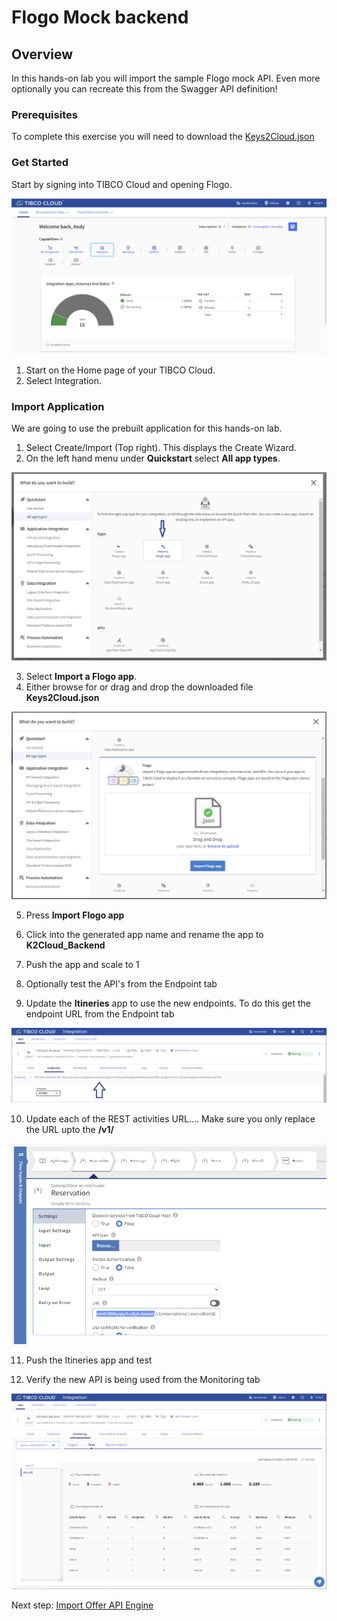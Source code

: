 # Flogo Mock backend


## Overview
In this hands-on lab you will import the sample Flogo mock API. Even more optionally you can recreate this from the Swagger API definition!

### Prerequisites
 To complete this exercise you will need to download the [Keys2Cloud.json](https://github.com/TIBCOUK/Keys2Cloud/raw/master/project/apispecs/FlogoBackend/keys2Cloud.json) 

### Get Started

Start by signing into TIBCO Cloud and opening Flogo.

![Home](images/API1.png "Home")
1)	Start on the Home page of your TIBCO Cloud.
2)	Select Integration.

### Import Application

We are going to use the prebuilt application for this hands-on lab. 

1)	Select Create/Import (Top right). This displays the Create Wizard.
2)	On the left hand menu under **Quickstart** select **All app types**.

![Select](images/API2.png "Select")

3)	Select **Import a Flogo app**.
4)	Either browse for or drag and drop the downloaded file **Keys2Cloud.json**

![Import](images/API3.png "Import")

5)	Press **Import Flogo app**
6)  Click into the generated app name and rename the app to **K2Cloud_Backend**

7)  Push the app and scale to 1

8)  Optionally test the API's from the Endpoint tab

9)  Update the **Itineries** app to use the new endpoints. To do this get the endpoint URL from the Endpoint tab 

![URL](images/Extra1.png "API URL")

10)  Update each of the REST activities URL.... Make sure you only replace the URL upto the **/v1/**

![URL Replace](images/Extra2.png "URL Replacement")

11)  Push the Itineries app and test

12)  Verify the new API is being used from the Monitoring tab

![Monitoring](images/Extra3.png "Monitoring")

Next step: [Import Offer API Engine](3.TCE.md)